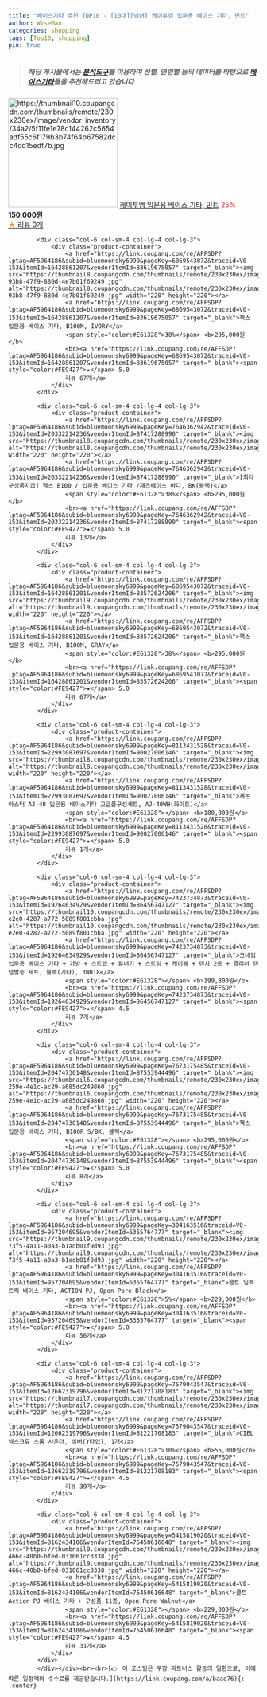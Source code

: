 ```yaml
---
title: "베이스기타 추천 TOP10 - [10대][남녀] 케이투엠 입문용 베이스 기타, 민트"
author: WiseMan
categories: shopping
tags: [Top10, shopping]
pin: true
---
```


> ##### 해당 게시물에서는 [**분석도구**](https://itemscout.io/)를 이용하여 **성별**, **연령별** 등의 데이터를 바탕으로 [**베이스기타**](https://link.coupang.com/a/baae76)들을 추천해드리고 있습니다.
<div class="container"><div class="row">
            <div class="col-6 col-sm-4 col-lg-4 col-lg-3">
                <div class="product-container">
                    <a href="https://link.coupang.com/re/AFFSDP?lptag=AF5964186&subid=bluemoonsky6999&pageKey=8173063820&traceid=V0-153&itemId=23349206655&vendorItemId=90380128890" target="_blank"><img src="https://thumbnail10.coupangcdn.com/thumbnails/remote/230x230ex/image/vendor_inventory/34a2/5f11fe1e78c144262c5654adf55c6f179b3b74f64b67582dcc4cd15edf7b.jpg" alt="https://thumbnail10.coupangcdn.com/thumbnails/remote/230x230ex/image/vendor_inventory/34a2/5f11fe1e78c144262c5654adf55c6f179b3b74f64b67582dcc4cd15edf7b.jpg" width="220" height="220"></a>
                    <a href="https://link.coupang.com/re/AFFSDP?lptag=AF5964186&subid=bluemoonsky6999&pageKey=8173063820&traceid=V0-153&itemId=23349206655&vendorItemId=90380128890" target="_blank">케이투엠 입문용 베이스 기타, 민트</a>
                    <span style="color:#E61328">25%</span> <b>150,000원</b>
                    <br><a href="https://link.coupang.com/re/AFFSDP?lptag=AF5964186&subid=bluemoonsky6999&pageKey=8173063820&traceid=V0-153&itemId=23349206655&vendorItemId=90380128890" target="_blank"><span style="color:#FE9427">★</span> 
                    리뷰 0개</a>
                </div>
            </div>
            
            <div class="col-6 col-sm-4 col-lg-4 col-lg-3">
                <div class="product-container">
                    <a href="https://link.coupang.com/re/AFFSDP?lptag=AF5964186&subid=bluemoonsky6999&pageKey=6869543072&traceid=V0-153&itemId=16428861207&vendorItemId=83619675057" target="_blank"><img src="https://thumbnail8.coupangcdn.com/thumbnails/remote/230x230ex/image/retail/images/2022/10/26/10/2/fee52e27-93b8-47f9-880d-4e7b01f69249.jpg" alt="https://thumbnail8.coupangcdn.com/thumbnails/remote/230x230ex/image/retail/images/2022/10/26/10/2/fee52e27-93b8-47f9-880d-4e7b01f69249.jpg" width="220" height="220"></a>
                    <a href="https://link.coupang.com/re/AFFSDP?lptag=AF5964186&subid=bluemoonsky6999&pageKey=6869543072&traceid=V0-153&itemId=16428861207&vendorItemId=83619675057" target="_blank">헥스 입문용 베이스 기타, B100M, IVORY</a>
                    <span style="color:#E61328">38%</span> <b>295,000원</b>
                    <br><a href="https://link.coupang.com/re/AFFSDP?lptag=AF5964186&subid=bluemoonsky6999&pageKey=6869543072&traceid=V0-153&itemId=16428861207&vendorItemId=83619675057" target="_blank"><span style="color:#FE9427">★</span> 5.0
                    리뷰 67개</a>
                </div>
            </div>
            
            <div class="col-6 col-sm-4 col-lg-4 col-lg-3">
                <div class="product-container">
                    <a href="https://link.coupang.com/re/AFFSDP?lptag=AF5964186&subid=bluemoonsky6999&pageKey=7646362942&traceid=V0-153&itemId=20332214236&vendorItemId=87417288990" target="_blank"><img src="https://thumbnail8.coupangcdn.com/thumbnails/remote/230x230ex/image/vendor_inventory/53d1/7f7b4f0e7ece5d1a182f81a018d800dfaef8b059f531749c846500b5b34d.jpg" alt="https://thumbnail8.coupangcdn.com/thumbnails/remote/230x230ex/image/vendor_inventory/53d1/7f7b4f0e7ece5d1a182f81a018d800dfaef8b059f531749c846500b5b34d.jpg" width="220" height="220"></a>
                    <a href="https://link.coupang.com/re/AFFSDP?lptag=AF5964186&subid=bluemoonsky6999&pageKey=7646362942&traceid=V0-153&itemId=20332214236&vendorItemId=87417288990" target="_blank">[최다구성품지급] 헥스 B100 / 입문용 베이스 기타 /재즈베이스 바디, BK(블랙)</a>
                    <span style="color:#E61328">38%</span> <b>295,000원</b>
                    <br><a href="https://link.coupang.com/re/AFFSDP?lptag=AF5964186&subid=bluemoonsky6999&pageKey=7646362942&traceid=V0-153&itemId=20332214236&vendorItemId=87417288990" target="_blank"><span style="color:#FE9427">★</span> 5.0
                    리뷰 13개</a>
                </div>
            </div>
            
            <div class="col-6 col-sm-4 col-lg-4 col-lg-3">
                <div class="product-container">
                    <a href="https://link.coupang.com/re/AFFSDP?lptag=AF5964186&subid=bluemoonsky6999&pageKey=6869543072&traceid=V0-153&itemId=16428861201&vendorItemId=83572624206" target="_blank"><img src="https://thumbnail9.coupangcdn.com/thumbnails/remote/230x230ex/image/vendor_inventory/1fb1/d3226a356e385fe809f9e02340051d048f1c012e793794dd3561efe1f65b.jpg" alt="https://thumbnail9.coupangcdn.com/thumbnails/remote/230x230ex/image/vendor_inventory/1fb1/d3226a356e385fe809f9e02340051d048f1c012e793794dd3561efe1f65b.jpg" width="220" height="220"></a>
                    <a href="https://link.coupang.com/re/AFFSDP?lptag=AF5964186&subid=bluemoonsky6999&pageKey=6869543072&traceid=V0-153&itemId=16428861201&vendorItemId=83572624206" target="_blank">헥스 입문용 베이스 기타, B100M, GRAY</a>
                    <span style="color:#E61328">38%</span> <b>295,000원</b>
                    <br><a href="https://link.coupang.com/re/AFFSDP?lptag=AF5964186&subid=bluemoonsky6999&pageKey=6869543072&traceid=V0-153&itemId=16428861201&vendorItemId=83572624206" target="_blank"><span style="color:#FE9427">★</span> 5.0
                    리뷰 67개</a>
                </div>
            </div>
            
            <div class="col-6 col-sm-4 col-lg-4 col-lg-3">
                <div class="product-container">
                    <a href="https://link.coupang.com/re/AFFSDP?lptag=AF5964186&subid=bluemoonsky6999&pageKey=8113431528&traceid=V0-153&itemId=22993087697&vendorItemId=90027006146" target="_blank"><img src="https://thumbnail8.coupangcdn.com/thumbnails/remote/230x230ex/image/vendor_inventory/218f/56a3da025ae8cafd52cf99b652a6e5d64e011a43056b3cbad31e220fe075.jpg" alt="https://thumbnail8.coupangcdn.com/thumbnails/remote/230x230ex/image/vendor_inventory/218f/56a3da025ae8cafd52cf99b652a6e5d64e011a43056b3cbad31e220fe075.jpg" width="220" height="220"></a>
                    <a href="https://link.coupang.com/re/AFFSDP?lptag=AF5964186&subid=bluemoonsky6999&pageKey=8113431528&traceid=V0-153&itemId=22993087697&vendorItemId=90027006146" target="_blank">제논 아스터 AJ-40 입문용 베이스기타 고급풀구성세트, AJ-40WH(화이트)</a>
                    <span style="color:#E61328"></span> <b>180,000원</b>
                    <br><a href="https://link.coupang.com/re/AFFSDP?lptag=AF5964186&subid=bluemoonsky6999&pageKey=8113431528&traceid=V0-153&itemId=22993087697&vendorItemId=90027006146" target="_blank"><span style="color:#FE9427">★</span> 5.0
                    리뷰 1개</a>
                </div>
            </div>
            
            <div class="col-6 col-sm-4 col-lg-4 col-lg-3">
                <div class="product-container">
                    <a href="https://link.coupang.com/re/AFFSDP?lptag=AF5964186&subid=bluemoonsky6999&pageKey=7423734873&traceid=V0-153&itemId=19264634929&vendorItemId=86456747127" target="_blank"><img src="https://thumbnail10.coupangcdn.com/thumbnails/remote/230x230ex/image/retail/images/2023/07/03/11/7/baa3348b-e2e0-4287-a772-5089f801cbba.jpg" alt="https://thumbnail10.coupangcdn.com/thumbnails/remote/230x230ex/image/retail/images/2023/07/03/11/7/baa3348b-e2e0-4287-a772-5089f801cbba.jpg" width="220" height="220"></a>
                    <a href="https://link.coupang.com/re/AFFSDP?lptag=AF5964186&subid=bluemoonsky6999&pageKey=7423734873&traceid=V0-153&itemId=19264634929&vendorItemId=86456747127" target="_blank">코네임 입문용 베이스 기타 + 가방 + 스트랩 + 튜너기 + 스트링 + 케이블 + 렌치 2종 + 클리너 랜덤발송 세트, 블랙(기타), 3W018</a>
                    <span style="color:#E61328"></span> <b>199,800원</b>
                    <br><a href="https://link.coupang.com/re/AFFSDP?lptag=AF5964186&subid=bluemoonsky6999&pageKey=7423734873&traceid=V0-153&itemId=19264634929&vendorItemId=86456747127" target="_blank"><span style="color:#FE9427">★</span> 4.5
                    리뷰 7개</a>
                </div>
            </div>
            
            <div class="col-6 col-sm-4 col-lg-4 col-lg-3">
                <div class="product-container">
                    <a href="https://link.coupang.com/re/AFFSDP?lptag=AF5964186&subid=bluemoonsky6999&pageKey=7673175485&traceid=V0-153&itemId=20474730148&vendorItemId=87553944496" target="_blank"><img src="https://thumbnail6.coupangcdn.com/thumbnails/remote/230x230ex/image/retail/images/2023/10/24/17/4/a562192d-259e-4e1c-ac29-a685dc249860.jpg" alt="https://thumbnail6.coupangcdn.com/thumbnails/remote/230x230ex/image/retail/images/2023/10/24/17/4/a562192d-259e-4e1c-ac29-a685dc249860.jpg" width="220" height="220"></a>
                    <a href="https://link.coupang.com/re/AFFSDP?lptag=AF5964186&subid=bluemoonsky6999&pageKey=7673175485&traceid=V0-153&itemId=20474730148&vendorItemId=87553944496" target="_blank">헥스 입문용 베이스 기타, B100R S/BK, 블랙</a>
                    <span style="color:#E61328"></span> <b>295,000원</b>
                    <br><a href="https://link.coupang.com/re/AFFSDP?lptag=AF5964186&subid=bluemoonsky6999&pageKey=7673175485&traceid=V0-153&itemId=20474730148&vendorItemId=87553944496" target="_blank"><span style="color:#FE9427">★</span> 5.0
                    리뷰 8개</a>
                </div>
            </div>
            
            <div class="col-6 col-sm-4 col-lg-4 col-lg-3">
                <div class="product-container">
                    <a href="https://link.coupang.com/re/AFFSDP?lptag=AF5964186&subid=bluemoonsky6999&pageKey=304163516&traceid=V0-153&itemId=957204695&vendorItemId=5355764777" target="_blank"><img src="https://thumbnail9.coupangcdn.com/thumbnails/remote/230x230ex/image/retail/images/2019/09/19/13/5/7d814a2e-73f5-4a11-a0a3-b1adb01f9d93.jpg" alt="https://thumbnail9.coupangcdn.com/thumbnails/remote/230x230ex/image/retail/images/2019/09/19/13/5/7d814a2e-73f5-4a11-a0a3-b1adb01f9d93.jpg" width="220" height="220"></a>
                    <a href="https://link.coupang.com/re/AFFSDP?lptag=AF5964186&subid=bluemoonsky6999&pageKey=304163516&traceid=V0-153&itemId=957204695&vendorItemId=5355764777" target="_blank">콜트 일렉트릭 베이스 기타, ACTION PJ, Open Pore Black</a>
                    <span style="color:#E61328">5%</span> <b>229,000원</b>
                    <br><a href="https://link.coupang.com/re/AFFSDP?lptag=AF5964186&subid=bluemoonsky6999&pageKey=304163516&traceid=V0-153&itemId=957204695&vendorItemId=5355764777" target="_blank"><span style="color:#FE9427">★</span> 5.0
                    리뷰 56개</a>
                </div>
            </div>
            
            <div class="col-6 col-sm-4 col-lg-4 col-lg-3">
                <div class="product-container">
                    <a href="https://link.coupang.com/re/AFFSDP?lptag=AF5964186&subid=bluemoonsky6999&pageKey=7579043547&traceid=V0-153&itemId=12662319796&vendorItemId=81221708183" target="_blank"><img src="https://thumbnail7.coupangcdn.com/thumbnails/remote/230x230ex/image/vendor_inventory/8a05/3c6b3dcfe098dd5d6ff740cefed27ecde3c86c345558e591e137223a3358.jpg" alt="https://thumbnail7.coupangcdn.com/thumbnails/remote/230x230ex/image/vendor_inventory/8a05/3c6b3dcfe098dd5d6ff740cefed27ecde3c86c345558e591e137223a3358.jpg" width="220" height="220"></a>
                    <a href="https://link.coupang.com/re/AFFSDP?lptag=AF5964186&subid=bluemoonsky6999&pageKey=7579043547&traceid=V0-153&itemId=12662319796&vendorItemId=81221708183" target="_blank">CIEL 넥스크류 스톰 사운더, 실버(Y타입), 1개</a>
                    <span style="color:#E61328">10%</span> <b>55,000원</b>
                    <br><a href="https://link.coupang.com/re/AFFSDP?lptag=AF5964186&subid=bluemoonsky6999&pageKey=7579043547&traceid=V0-153&itemId=12662319796&vendorItemId=81221708183" target="_blank"><span style="color:#FE9427">★</span> 4.5
                    리뷰 39개</a>
                </div>
            </div>
            
            <div class="col-6 col-sm-4 col-lg-4 col-lg-3">
                <div class="product-container">
                    <a href="https://link.coupang.com/re/AFFSDP?lptag=AF5964186&subid=bluemoonsky6999&pageKey=5415819020&traceid=V0-153&itemId=8162434106&vendorItemId=75450616648" target="_blank"><img src="https://thumbnail9.coupangcdn.com/thumbnails/remote/230x230ex/image/retail/images/2021/04/27/11/0/6b75debc-466c-40b0-bfed-031061cc3338.jpg" alt="https://thumbnail9.coupangcdn.com/thumbnails/remote/230x230ex/image/retail/images/2021/04/27/11/0/6b75debc-466c-40b0-bfed-031061cc3338.jpg" width="220" height="220"></a>
                    <a href="https://link.coupang.com/re/AFFSDP?lptag=AF5964186&subid=bluemoonsky6999&pageKey=5415819020&traceid=V0-153&itemId=8162434106&vendorItemId=75450616648" target="_blank">콜트 Action PJ 베이스 기타 + 구성품 11종, Open Pore Walnut</a>
                    <span style="color:#E61328"></span> <b>229,000원</b>
                    <br><a href="https://link.coupang.com/re/AFFSDP?lptag=AF5964186&subid=bluemoonsky6999&pageKey=5415819020&traceid=V0-153&itemId=8162434106&vendorItemId=75450616648" target="_blank"><span style="color:#FE9427">★</span> 4.5
                    리뷰 31개</a>
                </div>
            </div>
            </div></div><br><br>[👉 이 포스팅은 쿠팡 파트너스 활동의 일환으로, 이에 따른 일정액의 수수료를 제공받습니다.](https://link.coupang.com/a/baae76){: .center}